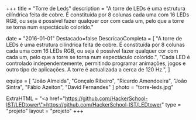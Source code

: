 +++
title = "Torre de Leds"
description = "A torre de LEDs é uma estrutura cilíndrica feita de cobre. É constituída por 8 colunas cada uma com 16 LEDs RGB, ou seja é possível fazer qualquer cor com cada um, pelo que a torre se torna num espectáculo colorido."

date = "2016-01-01"
Destacado=false
DescricaoCompleta = [
    "A torre de LEDs é uma estrutura cilíndrica feita de cobre. É constituída por 8 colunas cada uma com 16 LEDs RGB, ou seja é possível fazer qualquer cor com cada um, pelo que a torre se torna num espectáculo colorido.",
    "Cada LED é controlado independentemente, permitindo programar animações, jogos e outro tipo de aplicações. A torre é actualizada a cerca de 120 Hz.",
]

equipa = [
    "João Almeida",
    "Gonçalo Ribeiro",
    "Ricardo Amendoeira",
    "João Sintra",
    "Fábio Azeiton",
    "David Fernandes"
    ]
photo = "torre-leds.jpg"

    
ExtraHTML = "<a href=\"https://github.com/HackerSchool-IST/LEDtower\">https://github.com/HackerSchool-IST/LEDtower</a>"
type = "projeto"
layout = "projeto"
+++

